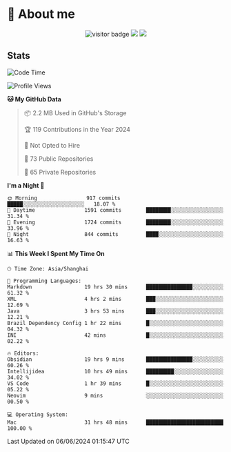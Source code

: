 <!-- ![](https://youpai.roccoshi.top/img/20200804214216.png) -->

# 🧐 About me
 
<p align="center">
<img src="https://visitor-badge.laobi.icu/badge?page_id=Lincest.Lincest&title=hits" alt="visitor badge"/>
<a href="mailto:imroccoshi@gmail.com"><img src="https://img.shields.io/badge/gmail-imroccoshi%40gmail.com-red"></a>
<a href="https://blog.roccoshi.top"><img src="https://img.shields.io/badge/blog-roccoshi-green"></a>
</p>

## Stats

<!--START_SECTION:waka-->
![Code Time](http://img.shields.io/badge/Code%20Time-1%2C244%20hrs%2020%20mins-blue)

![Profile Views](http://img.shields.io/badge/Profile%20Views-0-blue)

**🐱 My GitHub Data** 

> 📦 2.2 MB Used in GitHub's Storage 
 > 
> 🏆 119 Contributions in the Year 2024
 > 
> 🚫 Not Opted to Hire
 > 
> 📜 73 Public Repositories 
 > 
> 🔑 65 Private Repositories 
 > 
**I'm a Night 🦉** 

```text
🌞 Morning                917 commits         █████░░░░░░░░░░░░░░░░░░░░   18.07 % 
🌆 Daytime                1591 commits        ████████░░░░░░░░░░░░░░░░░   31.34 % 
🌃 Evening                1724 commits        ████████░░░░░░░░░░░░░░░░░   33.96 % 
🌙 Night                  844 commits         ████░░░░░░░░░░░░░░░░░░░░░   16.63 % 
```


📊 **This Week I Spent My Time On** 

```text
🕑︎ Time Zone: Asia/Shanghai

💬 Programming Languages: 
Markdown                 19 hrs 30 mins      ███████████████░░░░░░░░░░   61.32 % 
XML                      4 hrs 2 mins        ███░░░░░░░░░░░░░░░░░░░░░░   12.69 % 
Java                     3 hrs 53 mins       ███░░░░░░░░░░░░░░░░░░░░░░   12.21 % 
Brazil Dependency Config 1 hr 22 mins        █░░░░░░░░░░░░░░░░░░░░░░░░   04.32 % 
INI                      42 mins             █░░░░░░░░░░░░░░░░░░░░░░░░   02.22 % 

🔥 Editors: 
Obsidian                 19 hrs 9 mins       ███████████████░░░░░░░░░░   60.26 % 
Intellijidea             10 hrs 49 mins      █████████░░░░░░░░░░░░░░░░   34.02 % 
VS Code                  1 hr 39 mins        █░░░░░░░░░░░░░░░░░░░░░░░░   05.22 % 
Neovim                   9 mins              ░░░░░░░░░░░░░░░░░░░░░░░░░   00.50 % 

💻 Operating System: 
Mac                      31 hrs 48 mins      █████████████████████████   100.00 % 
```


 Last Updated on 06/06/2024 01:15:47 UTC
<!--END_SECTION:waka-->


